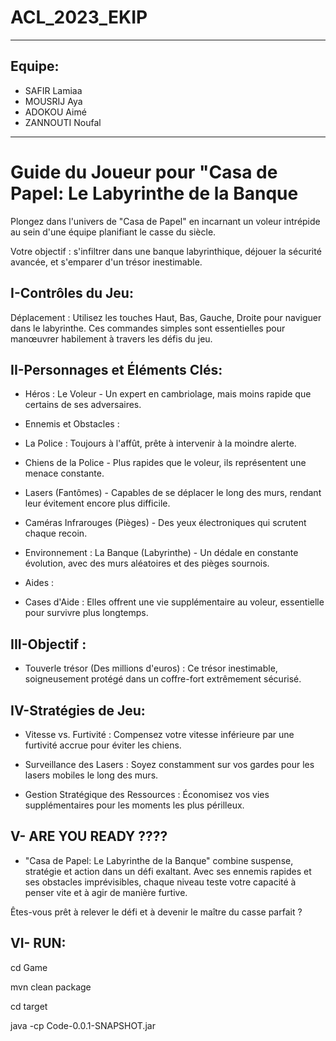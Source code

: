 # ACL_2023_EKIP
------------------------------------------

## Equipe:

* SAFIR Lamiaa
* MOUSRIJ Aya
* ADOKOU Aimé
* ZANNOUTI Noufal
-------------------------------------------------------------------------
# Guide du Joueur pour "Casa de Papel: Le Labyrinthe de la Banque

Plongez dans l'univers de "Casa de Papel" en incarnant un voleur intrépide au sein d'une équipe planifiant le casse du siècle. 

Votre objectif : s'infiltrer dans une banque labyrinthique, déjouer la sécurité avancée, et s'emparer d'un trésor inestimable.

   ## I-Contrôles du Jeu:


Déplacement : Utilisez les touches Haut, Bas, Gauche, Droite pour naviguer dans le labyrinthe. Ces commandes simples sont essentielles pour manœuvrer habilement à travers les défis du jeu.

   ## II-Personnages et Éléments Clés:

 - Héros : Le Voleur - Un expert en cambriolage, mais moins rapide que certains de ses adversaires.

 - Ennemis et Obstacles :

* La Police : Toujours à l'affût, prête à intervenir à la moindre alerte.

* Chiens de la Police - Plus rapides que le voleur, ils représentent une menace constante.

* Lasers (Fantômes) - Capables de se déplacer le long des murs, rendant leur évitement encore plus difficile.

* Caméras Infrarouges (Pièges) - Des yeux électroniques qui scrutent chaque recoin.

* Environnement : La Banque (Labyrinthe) - Un dédale en constante évolution, avec des murs aléatoires et des pièges sournois.

 - Aides : 

* Cases d'Aide : Elles offrent une vie supplémentaire au voleur, essentielle pour survivre plus longtemps.

## III-Objectif : 

- Touverle trésor (Des millions d'euros) : Ce trésor inestimable, soigneusement protégé dans un coffre-fort extrêmement sécurisé.

## IV-Stratégies de Jeu:

- Vitesse vs. Furtivité : Compensez votre vitesse inférieure par une furtivité accrue pour éviter les chiens.

- Surveillance des Lasers : Soyez constamment sur vos gardes pour les lasers mobiles le long des murs.

- Gestion Stratégique des Ressources : Économisez vos vies supplémentaires pour les moments les plus périlleux.

## V- ARE YOU READY ????

-  "Casa de Papel: Le Labyrinthe de la Banque" combine suspense, stratégie et action dans un défi exaltant. Avec ses ennemis rapides et ses obstacles imprévisibles,
chaque niveau teste votre capacité à penser vite et à agir de manière furtive.

Êtes-vous prêt à relever le défi et à devenir le maître du casse parfait ?


## VI- RUN: 

cd Game 
   
mvn clean package

cd target 

java -cp Code-0.0.1-SNAPSHOT.jar






